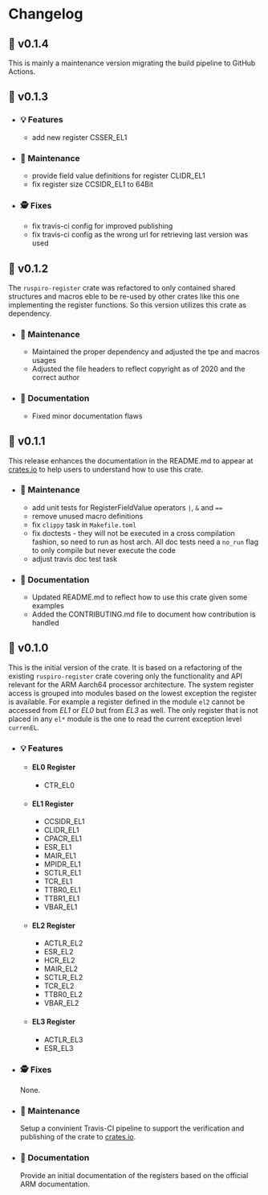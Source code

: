 # Changelog

## :banana: v0.1.4

This is mainly a maintenance version migrating the build pipeline to GitHub Actions.

## :melon: v0.1.3

- ### :bulb: Features

  - add new register CSSER_EL1

- ### :wrench: Maintenance

  - provide field value definitions for register CLIDR_EL1
  - fix register size CCSIDR_EL1 to 64Bit

- ### :detective: Fixes
  
  - fix travis-ci config for improved publishing
  - fix travis-ci config as the wrong url for retrieving last version was used

## :strawberry: v0.1.2

The `ruspiro-register` crate was refactored to only contained shared structures and macros eble to be re-used by other crates like this one implementing the register functions. So this version utilizes this crate as dependency.

- ### :wrench: Maintenance

  - Maintained the proper dependency and adjusted the tpe and macros usages
  - Adjusted the file headers to reflect copyright as of 2020 and the correct author

- ### :book: Documentation

  - Fixed minor documentation flaws

## :peach: v0.1.1

This release enhances the documentation in the README.md to appear at [crates.io](https://crates.io) to help users to understand how to use this crate.

- ### :wrench: Maintenance

  - add unit tests for RegisterFieldValue operators `|`, `&` and `==`
  - remove unused macro definitions
  - fix `clippy` task in `Makefile.toml`
  - fix doctests - they will not be executed in a cross compilation fashion, so need to run as host arch. All doc tests need a `no_run` flag to only compile but never execute the code
  - adjust travis doc test task

- ### :book: Documentation

  - Updated README.md to reflect how to use this crate given some examples
  - Added the CONTRIBUTING.md file to document how contribution is handled

## :apple: v0.1.0

This is the initial version of the crate. It is based on a refactoring of the existing `ruspiro-register` crate covering only the functionality and API relevant for the ARM Aarch64 processor architecture. The system register access is grouped into modules based on the lowest exception the register is available. For example a register defined in the module `el2` cannot be accessed from *EL1* or *EL0* but from *EL3* as well. The only register that is not placed in any `el*` module is the one to read the current exception level `currenEL`.

- ### :bulb: Features
  
  - #### EL0 Register

    - CTR_EL0

  - #### EL1 Register

    - CCSIDR_EL1
    - CLIDR_EL1
    - CPACR_EL1
    - ESR_EL1
    - MAIR_EL1
    - MPIDR_EL1
    - SCTLR_EL1
    - TCR_EL1
    - TTBR0_EL1
    - TTBR1_EL1
    - VBAR_EL1

  - #### EL2 Register

    - ACTLR_EL2
    - ESR_EL2
    - HCR_EL2
    - MAIR_EL2
    - SCTLR_EL2
    - TCR_EL2
    - TTBR0_EL2
    - VBAR_EL2

  - #### EL3 Register

    - ACTLR_EL3
    - ESR_EL3

- ### :detective: Fixes
  
  None.

- ### :wrench: Maintenance

  Setup a convinient Travis-CI pipeline to support the verification and publishing of the crate to [crates.io](https://crates.io).

- ### :book: Documentation
  
  Provide an initial documentation of the registers based on the official ARM documentation.
  